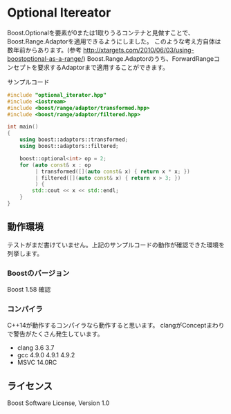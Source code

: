 ﻿# Optional Itereator

Boost.Optionalを要素が0または1取りうるコンテナと見做すことで、
Boost.Range.Adaptorを適用できるようにしました。
このような考え方自体は数年前からあります。(参考 http://xtargets.com/2010/06/03/using-boostoptional-as-a-range/)
Boost.Range.Adaptorのうち、ForwardRangeコンセプトを要求するAdaptorまで適用することができます。

サンプルコード

```cpp
#include "optional_iterator.hpp"
#include <iostream>
#include <boost/range/adaptor/transformed.hpp>
#include <boost/range/adaptor/filtered.hpp>

int main()
{
    using boost::adaptors::transformed;
    using boost::adaptors::filtered;

    boost::optional<int> op = 2;
    for (auto const& x : op
         | transformed([](auto const& x) { return x * x; })
         | filtered([](auto const& x) { return x > 3; })
         ) {
        std::cout << x << std::endl;
    }
}
```

## 動作環境

テストがまだ書けていません。上記のサンプルコードの動作が確認できた環境を列挙します。

### Boostのバージョン

Boost 1.58 確認

### コンパイラ

C++14が動作するコンパイラなら動作すると思います。
clangがConceptまわりで警告がたくさん発生しています。

 * clang 3.6 3.7
 * gcc 4.9.0 4.9.1 4.9.2
 * MSVC 14.0RC

## ライセンス

Boost Software License, Version 1.0